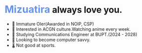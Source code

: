 # <font color = CornflowerBlue size = 6>Mizuatira</font> always love you.
- 🎈 Immature OIer(Awarded in NOIP, CSP)
- 👀 Interested in ACGN culture.Watching anime every week.
- 🏫 Studying Communications Engineer at BUPT.(2024 - 2028)
- 🥰 Looking to become computer savvy.
- 🌡️ Not good at sports.

<!---
Mizuatira/Mizuatira is a ✨ special ✨ repository because its `README.md` (this file) appears on your GitHub profile.
You can click the Preview link to take a look at your changes.
--->
